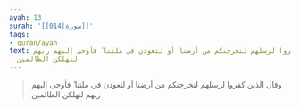 ```yaml
---
ayah: 13
surah: '[[014|سورة]]'
tags:
- quran/ayah
text: وقال الذين كفروا لرسلهم لنخرجنكم من أرضنا أو لتعودن في ملتنا ۖ فأوحى إليهم ربهم
  لنهلكن الظالمين
---
```

> وقال الذين كفروا لرسلهم لنخرجنكم من أرضنا أو لتعودن في ملتنا ۖ فأوحى إليهم ربهم لنهلكن الظالمين
